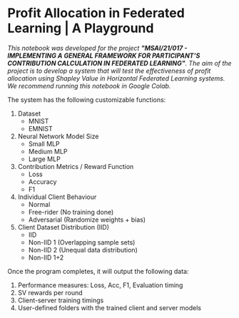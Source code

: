 # Profit Allocation in Federated Learning | A Playground

*This notebook was developed for the project **"MSAI/21/017 - IMPLEMENTING A GENERAL FRAMEWORK FOR PARTICIPANT’S CONTRIBUTION CALCULATION IN FEDERATED LEARNING"**. The aim of the project is to develop a system that will test the effectiveness of profit allocation using Shapley Value in Horizontal Federated Learning systems. We recommend running this notebook in Google Colab.*

The system has the following customizable functions:

1. Dataset
    - MNIST
    - EMNIST
2. Neural Network Model Size
    - Small MLP
    - Medium MLP
    - Large MLP
3. Contribution Metrics / Reward Function
    - Loss
    - Accuracy
    - F1
4. Individual Client Behaviour
    - Normal
    - Free-rider (No training done)
    - Adversarial (Randomize weights + bias)
5. Client Dataset Distribution (IID)
    - IID
    - Non-IID 1 (Overlapping sample sets)
    - Non-IID 2 (Unequal data distribution)
    - Non-IID 1+2

Once the program completes, it will output the following data:

1. Performance measures: Loss, Acc, F1, Evaluation timing
2. SV rewards per round
3. Client-server training timings
4. User-defined folders with the trained client and server models
